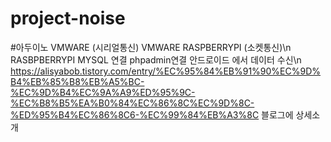 # project-noise
#아두이노 VMWARE (시리얼통신)
VMWARE RASPBERRYPI (소켓통신)\n
RASBPBERRYPI MYSQL 연결 phpadmin연결 안드로이드 에서 데이터 수신\n
https://alisyabob.tistory.com/entry/%EC%95%84%EB%91%90%EC%9D%B4%EB%85%B8%EB%A5%BC-%EC%9D%B4%EC%9A%A9%ED%95%9C-%EC%B8%B5%EA%B0%84%EC%86%8C%EC%9D%8C-%ED%95%B4%EC%86%8C6-%EC%99%84%EB%A3%8C  블로그에 상세소개
